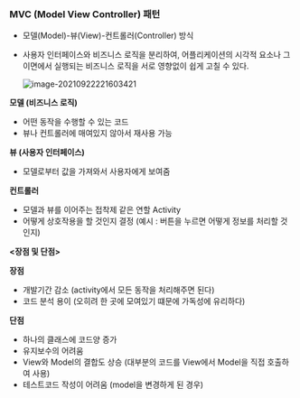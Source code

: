 ### MVC (Model View Controller) 패턴

- 모델(Model)-뷰(View)-컨트롤러(Controller) 방식

- 사용자 인터페이스와 비즈니스 로직을 분리하여, 어플리케이션의 시각적 요소나 그 이면에서 실행되는 비즈니스 로직을 서로 영향없이 쉽게 고칠 수 있다.

  

  ![image-20210922221603421](C:\Users\user\AppData\Roaming\Typora\typora-user-images\image-20210922221603421.png)

**<MVC Components>**

**모델 (비즈니스 로직)**

- 어떤 동작을 수행할 수 있는 코드
- 뷰나 컨트롤러에 매여있지 않아서 재사용 가능

**뷰 (사용자 인터페이스)**

- 모델로부터 값을 가져와서 사용자에게 보여줌

**컨트롤러**

- 모델과 뷰를 이어주는 접착제 같은 연할 Activity
- 어떻게 상호작용을 할 것인지 결정 (예시 : 버튼을 누르면 어떻게 정보를 처리할 것인지)

**<장점 및 단점>**

**장점**

- 개발기간 감소 (activity에서 모든 동작을 처리해주면 된다)
- 코드 분석 용이 (오히려 한 곳에 모여있기 떄문에 가독성에 유리하다)

**단점**

- 하나의 클래스에 코드양 증가
- 유지보수의 어려움
- View와 Model의 결합도 상승 (대부분의 코드를 View에서 Model을 직접 호출하여 사용)
- 테스트코드 작성이 어려움 (model을 변경하게 된 경우)